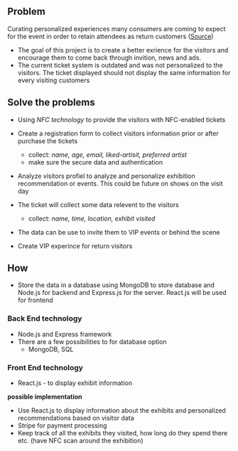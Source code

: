 ## Problem

Curating personalized experiences many consumers are coming to expect for the event in order to retain attendees as return customers ([Source](https://getjobfit.com/company/-L1PrJR0thNqdwYuvFsE/products/-L1PrJR0thNqdwYuvFsE?queryID=5c19ef05eebe3e8ba50a9d8c4d1c888f&positions=1))

- The goal of this project is to create a better exrience for the visitors and encourage them to come back through invition, news and ads.
- The current ticket system is outdated and was not personalized to the visitors. The ticket displayed should not display the same information for every visiting customers

## Solve the problems

- Using *NFC technology* to provide the visitors with NFC-enabled tickets

- Create a registration form to collect visitors information prior or after purchase the tickets
    - collect: *name, age, email, liked-artisit, preferred artist* 
    - make sure the secure data and authentication

- Analyze visitors profiel to analyze and personalize exhibition recommendation or events. This could be future on shows on the visit day

- The ticket will collect some data relevent to the visitors 
    - collect: *name, time, location, exhibit visited*

- The data can be use to invite them to VIP events or behind the scene

- Create VIP experince for return visitors

## How

- Store the data in a database using MongoDB to store database and Node.js for backend and Express.js for the server. React.js will be used for frontend

### Back End technology
- Node.js and Express framework
- There are  a few possibilities to for database option
  - MongoDB, SQL

### Front End technology
- React.js - to display exhibit information


**possible implementation**
- Use React.js to display information about the exhibits and personalized recommendations based on visitor data
- Stripe for payment processing
- Keep track of all the exhibits they visited, how long do they spend there etc. (have NFC scan around the exhibition)